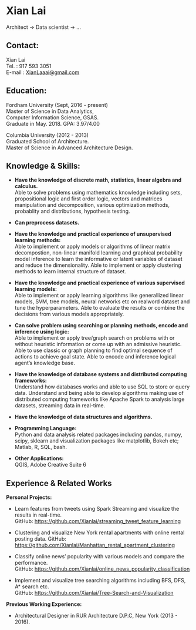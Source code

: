 # Xian Lai

Architect -> Data scientist -> ...

## Contact:
Xian Lai   
Tel. : 917 593 3051   
E-mail : XianLaaai@gmail.com   

## Education:
Fordham University (Sept, 2016 - present)    
Master of Science in Data Analytics,   
Computer Information Science, GSAS.    
Graduate in May. 2018. GPA: 3.97/4.00      

Columbia University (2012 - 2013)    
Graduated School of Architecture.    
Master of Science in Advanced Architecture Design.   

## Knowledge & Skills:
- **Have the knowledge of discrete math, statistics, linear algebra and calculus.**     
Able to solve problems using mathematics knowledge including sets, propositional logic and first order logic, vectors and matrices manipulation and decomposition, various optimization methods, probablity and distributions, hypothesis testing.

- **Can preprocess datasets.**      

- **Have the knowledge and practical experience of unsupervised learning methods:**   
Able to implement or apply models or algorithms of linear matrix decompostion, non-linear manifold learning and graphical probability model inference to learn the informative or latent variables of dataset and reduce the dimensionality. Able to implement or apply clustering methods to learn internal structure of dataset.

- **Have the knowledge and practical experience of various supervised learning models:**   
Able to implement or apply learning algorithms like generallized linear models, SVM, tree models, neural networks etc on realword dataset and tune the hyperparameters. Able to evaluate the results or combine the decisions from various models appropriately.

- **Can solve problem using searching or planning methods, encode and inference using logic:**      
Able to implement or apply tree/graph search on problems with or without heuristic information or come up with an admissive heuristic. Able to use classic or graph planning to find optimal sequence of actions to achieve goal state. Able to encode and inference logical agent’s knowledge base.

- **Have the knowledge of database systems and distributed computing frameworks:**       
Understand how databases works and able to use SQL to store or query data. Understand and being able to develop algorithms making use of distributed computing frameworks like Apache Spark to analysis large datasets, streaming data in real-time.

- **Have the knowledge of data structures and algorithms.**    

- **Programming Language:**    
Python and data analysis related packages including pandas, numpy, scipy, sklearn and visualization packages like matplotlib, Bokeh etc;   
Matlab, R, SQL, bash.  

- **Other Applications:**        
QGIS, Adobe Creative Suite 6


## Experience & Related Works

**Personal Projects:**
- Learn features from tweets using Spark Streaming and visualize the results in real-time.    
    GitHub: https://github.com/Xianlai/streaming_tweet_feature_learning

- Clustering and visualize New York rental apartments with online rental posting data. 
    GitHub: https://github.com/Xianlai/Manhattan_rental_apartment_clustering 

- Classify online news’ popularity with various models and compare the performance.    
    GitHub: https://github.com/Xianlai/online_news_popularity_classification 

- Implement and visualize tree searching algorithms including BFS, DFS, A* search etc.   
    GitHub: https://github.com/Xianlai/Tree-Search-and-Visualization  

**Previous Working Experience:**
- Architectural Designer in RUR Architecture D.P.C, New York (2013 - 2016).
